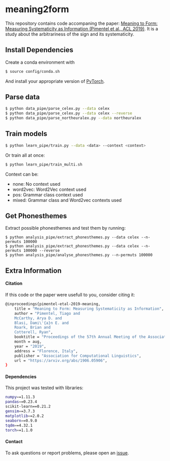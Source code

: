 # meaning2form

This repository contains code accompaning the paper: [Meaning to Form: Measuring Systematicity as Information (Pimentel et al., ACL 2019)](https://arxiv.org/abs/1906.05906).
It is a study about the arbitrariness of the sign and its systematicity.

## Install Dependencies

Create a conda environment with
```bash
$ source config/conda.sh
```
And install your appropriate version of [PyTorch](https://pytorch.org/get-started/locally/).

## Parse data

```bash
$ python data_pipe/parse_celex.py --data celex
$ python data_pipe/parse_celex.py --data celex --reverse
$ python data_pipe/parse_northeuralex.py --data northeuralex
```

## Train models

```bash
$ python learn_pipe/train.py --data <data> --context <context>
```

Or train all at once:

```bash
$ python learn_pipe/train_multi.sh
```

Context can be:
* none: No context used
* word2vec: Word2Vec context used
* pos: Grammar class context used
* mixed: Grammar class and Word2vec contexts used


## Get Phonesthemes

Extract possible phonesthemes and test them by running:
```
$ python analysis_pipe/extract_phonesthemes.py --data celex --n-permuts 100000
$ python analysis_pipe/extract_phonesthemes.py --data celex --n-permuts 100000 --reverse
$ python analysis_pipe/analyse_phonesthemes.py --n-permuts 100000
```

## Extra Information

#### Citation

If this code or the paper were usefull to you, consider citing it:


```bash
@inproceedings{pimentel-etal-2019-meaning,
    title = "Meaning to Form: Measuring Systematicity as Information",
    author = "Pimentel, Tiago and
    McCarthy, Arya D. and
    Blasi, Dami\'{a}n E. and
    Roark, Brian and
    Cotterell, Ryan",
    booktitle = "Proceedings of the 57th Annual Meeting of the Association for Computational Linguistics (Volume 1: Long Papers)",
    month = aug,
    year = "2019",
    address = "Florence, Italy",
    publisher = "Association for Computational Linguistics",
    url = "https://arxiv.org/abs/1906.05906",
}
```


#### Dependencies

This project was tested with libraries:
```bash
numpy==1.11.3
pandas==0.23.4
scikit-learn==0.21.2
gensim==3.7.3
matplotlib==2.0.2
seaborn==0.9.0
tqdm==4.32.1
torch==1.1.0
```

#### Contact

To ask questions or report problems, please open an [issue](https://github.com/tpimentelms/meaning2form/issues).
